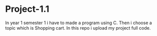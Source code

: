 # Project-1.1
In year 1 semester 1 i have to made a program using C. Then i choose a topic which is Shopping cart. In this repo i upload my project full code.
